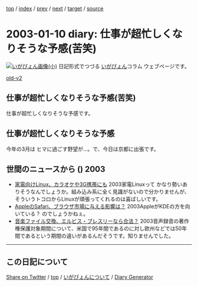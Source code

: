 [top](../index.html) 
 / [index](index.html) 
 / [prev](ig030106.html) 
 / [next](ig030111.html) 
 / [target](https://igapyon.github.io/diary/2003/ig030110.html) 
 / [source](https://github.com/igapyon/diary/blob/gh-pages/2003/ig030110.html.src.md) 

2003-01-10 diary: 仕事が超忙しくなりそうな予感(苦笑)
=====================================================================================================
[![いがぴょん画像(小)](https://igapyon.github.io/diary/images/iga200306s.jpg "いがぴょん")](https://igapyon.github.io/diary/memo/memoigapyon.html) 日記形式でつづる [いがぴょん](https://igapyon.github.io/diary/memo/memoigapyon.html)コラム ウェブページです。

[old-v2](ig030110-orig.html)

## 仕事が超忙しくなりそうな予感(苦笑)

仕事が超忙しくなりそうな予感です。


## 仕事が超忙しくなりそうな予感

今年の3月は ヒマに過ごす野望が…。で、今日は京都に出張です。

## 世間のニュースから () 2003

* [家電向けLinux、カラオケや3G携帯にも](http://www.zdnet.co.jp/news/0301/09/nebt_06.html)  2003家電Linuxって かなり勢いありそうなんでしょうか。組み込み系に全く見識がないので分かりませんが、そういうトコロからLinuxが頑張ってくれるのは喜ばしいです。
* [AppleのSafari、ブラウザ市場に与える影響は？](http://www.zdnet.co.jp/news/0301/09/nebt_07.html)  2003AppleがKDEの方を向いている？ のでしょうかねぇ。
* [音楽ファイル交換、エルビス・プレスリーなら合法？](http://www.zdnet.co.jp/news/0301/09/nebt_13.html)  2003音声録音の著作権保護対象期間について、米国で95年間であるのに対し欧州などでは50年間であるという期間の違いがあるんだそうです。知りませんでした。

----------------------------------------------------------------------------------------------------

## この日記について

[Share on Twitter](https://twitter.com/intent/tweet?hashtags=igapyon%2Cdiary%2C%E3%81%84%E3%81%8C%E3%81%B4%E3%82%87%E3%82%93&text=%E4%BB%95%E4%BA%8B%E3%81%8C%E8%B6%85%E5%BF%99%E3%81%97%E3%81%8F%E3%81%AA%E3%82%8A%E3%81%9D%E3%81%86%E3%81%AA%E4%BA%88%E6%84%9F%28%E8%8B%A6%E7%AC%91%29&url=https%3A%2F%2Figapyon.github.io%2Fdiary%2F2003%2Fig030110.html) / [top](../index.html) / [いがぴょんについて](https://igapyon.github.io/diary/memo/memoigapyon.html) / [Diary Generator](https://github.com/igapyon/igapyonv3)
